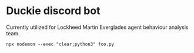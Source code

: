 # Duckie discord bot
Currently utilized for Lockheed Martin Everglades agent behaviour analysis team.

`npx nodemon --exec "clear;python3" foo.py`
